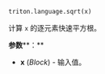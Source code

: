 ```python
triton.language.sqrt(x)
```


计算 `x` 的逐元素快速平方根。 


**参数****：**

* **x** (*Block*) - 输入值。


